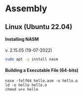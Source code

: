 # Assembly

## Linux (Ubuntu 22.04)

#### Installing NASM

v. 2.15.05 (19-07-2022)

```sh
sudo apt -y install nasm
```

#### Building a Executable File (64-bits)

```
nasm -felf64 hello.asm -o hello.o
ld -o hello hello.o
chmod u+x hello
```

